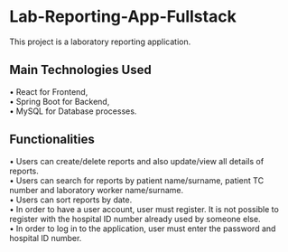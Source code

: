 # Lab-Reporting-App-Fullstack
This project is a laboratory reporting application. 

## Main Technologies Used
• React for Frontend,<br>
• Spring Boot for Backend,<br>
• MySQL for Database processes.<br>

## Functionalities
• Users can create/delete reports and also update/view all details of reports.<br>
• Users can search for reports by patient name/surname, patient TC number and laboratory worker name/surname.<br>
• Users can sort reports by date.<br>
• In order to have a user account, user must register. It is not possible to register with the hospital 
  ID number already used by someone else.<br>
• In order to log in to the application, user must enter the password and hospital ID number.<br>

